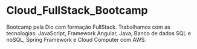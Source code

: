 # Cloud_FullStack_Bootcamp
Bootcamp pela Dio com formação FullStack. Trabalhamos com as tecnologias: JavaScript, Framework Angular, Java, Banco de dados SQL e noSQL, Spring Framework e Cloud Computer com AWS.
